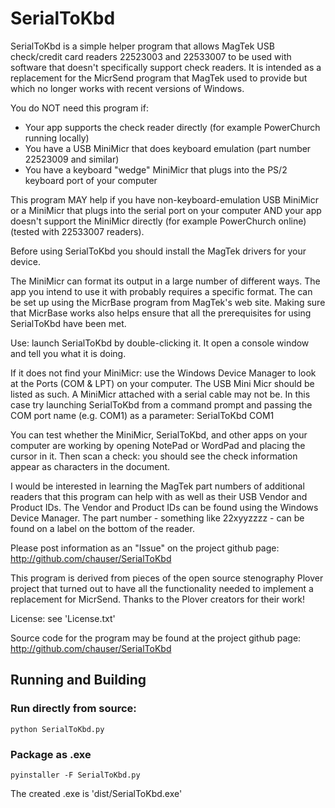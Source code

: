 # SerialToKbd

SerialToKbd is a simple helper program that allows MagTek USB check/credit card
readers 22523003 and 22533007 to be used with software that doesn't specifically support check readers.
It is intended as a replacement for the MicrSend program that MagTek used to provide but which no
longer works with recent versions of Windows.

You do NOT need this program if:
* Your app supports the check reader directly (for example PowerChurch running locally)
* You have a USB MiniMicr that does keyboard emulation (part number 22523009 and similar)
* You have a keyboard "wedge" MiniMicr that plugs into the PS/2 keyboard port of your computer

This program MAY help if you have non-keyboard-emulation USB MiniMicr or a MiniMicr that plugs into
the serial port on your computer AND your app doesn't support the MiniMicr directly (for example
PowerChurch online) (tested with 22533007 readers).

Before using SerialToKbd you should install the MagTek drivers for your device.

The MiniMicr can format its output in a large number of different ways. The app you intend to use it with
probably requires a specific format. The can be set up using the MicrBase program from MagTek's web site.
Making sure that MicrBase works also helps ensure that all the prerequisites for using SerialToKbd have
been met.

Use: launch SerialToKbd by double-clicking it. It open a console window and tell you what it is doing.

If it does not find your MiniMicr: use the Windows Device Manager to look at the Ports (COM & LPT) on your computer.
The USB Mini Micr should be listed as such. A MiniMicr attached with a serial cable may not be. In this case
try launching SerialToKbd from a command prompt and passing the COM port name (e.g. COM1) as a parameter:
    SerialToKbd COM1

You can test whether the MiniMicr, SerialToKbd, and other apps on your computer are working by
opening NotePad or WordPad and placing the cursor in it. Then scan a check: you should see the check
information appear as characters in the document.

I would be interested in learning the MagTek part numbers of additional readers that this program
can help with as well as their USB Vendor and Product IDs. The Vendor and Product IDs can be found
using the Windows Device Manager. The part number - something like 22xyyzzzz -
can be found on a label on the bottom of the reader.

Please post information as an "Issue" on the project github page:
    http://github.com/chauser/SerialToKbd

This program is derived from pieces of the open source stenography Plover project that turned out to have all the functionality
needed to implement a replacement for MicrSend. Thanks to the Plover creators for their work!

License: see 'License.txt'

Source code for the program may be found at the project github page:
    http://github.com/chauser/SerialToKbd

## Running and Building

### Run directly from source:
    python SerialToKbd.py

### Package as .exe
    pyinstaller -F SerialToKbd.py

The created .exe is 'dist/SerialToKbd.exe'
   
